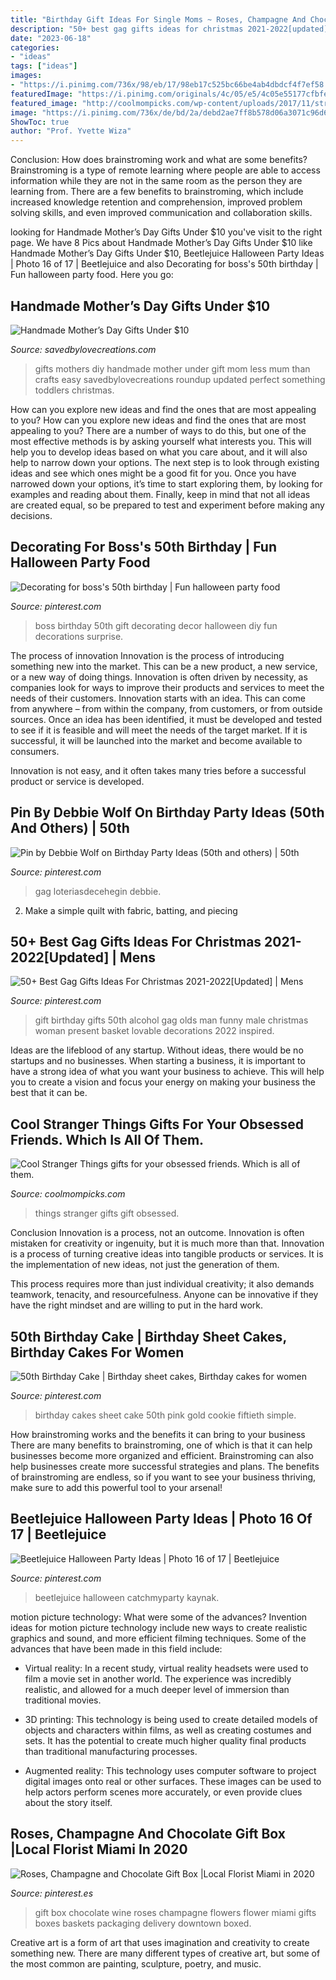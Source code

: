 ```yaml
---
title: "Birthday Gift Ideas For Single Moms ~ Roses, Champagne And Chocolate Gift Box |local Florist Miami In 2020"
description: "50+ best gag gifts ideas for christmas 2021-2022[updated]"
date: "2023-06-18"
categories:
- "ideas"
tags: ["ideas"]
images:
- "https://i.pinimg.com/736x/98/eb/17/98eb17c525bc66be4ab4dbdcf4f7ef58.jpg"
featuredImage: "https://i.pinimg.com/originals/4c/05/e5/4c05e55177cfbfe037df4e70497b06cf.jpg"
featured_image: "http://coolmompicks.com/wp-content/uploads/2017/11/stranger-things-giclee-prints-the-lassoed-moon-feat.jpg"
image: "https://i.pinimg.com/736x/de/bd/2a/debd2ae7ff8b578d06a3071c96d6ae4a--male-birthday--birthday.jpg"
ShowToc: true
author: "Prof. Yvette Wiza"
---
```



Conclusion: How does brainstroming work and what are some benefits?
Brainstroming is a type of remote learning where people are able to access information while they are not in the same room as the person they are learning from. There are a few benefits to brainstroming, which include increased knowledge retention and comprehension, improved problem solving skills, and even improved communication and collaboration skills.

	

		
looking for Handmade Mother’s Day Gifts Under $10 you've visit to the right page. We have 8 Pics about Handmade Mother’s Day Gifts Under $10 like Handmade Mother’s Day Gifts Under $10, Beetlejuice Halloween Party Ideas | Photo 16 of 17 | Beetlejuice and also Decorating for boss&#039;s 50th birthday | Fun halloween party food. Here you go:
		
    
## Handmade Mother’s Day Gifts Under $10

<img loading=lazy src="https://savedbylovecreations.com/wp-content/uploads/2012/04/MothersDayGiftsPin.png" onerror="this.onerror=null;this.src='https://tse3.mm.bing.net/th?id=OIP.sLxn_vSi44atdyoNhBNj9AHaJ4&amp;pid=15.1';" alt="Handmade Mother’s Day Gifts Under $10">

_Source: savedbylovecreations.com_

>gifts mothers diy handmade mother under gift mom less mum than crafts easy savedbylovecreations roundup updated perfect something toddlers christmas. 

	

How can you explore new ideas and find the ones that are most appealing to you?
How can you explore new ideas and find the ones that are most appealing to you? There are a number of ways to do this, but one of the most effective methods is by asking yourself what interests you. This will help you to develop ideas based on what you care about, and it will also help to narrow down your options. The next step is to look through existing ideas and see which ones might be a good fit for you. Once you have narrowed down your options, it’s time to start exploring them, by looking for examples and reading about them. Finally, keep in mind that not all ideas are created equal, so be prepared to test and experiment before making any decisions.

    
## Decorating For Boss&#039;s 50th Birthday | Fun Halloween Party Food

<img loading=lazy src="https://i.pinimg.com/originals/4c/05/e5/4c05e55177cfbfe037df4e70497b06cf.jpg" onerror="this.onerror=null;this.src='https://tse3.mm.bing.net/th?id=OIP.JhcLzmIZJnxKdXR0exv7bwHaJ6&amp;pid=15.1';" alt="Decorating for boss&#039;s 50th birthday | Fun halloween party food">

_Source: pinterest.com_

>boss birthday 50th gift decorating decor halloween diy fun decorations surprise. 

	

The process of innovation
Innovation is the process of introducing something new into the market. This can be a new product, a new service, or a new way of doing things. Innovation is often driven by necessity, as companies look for ways to improve their products and services to meet the needs of their customers.
Innovation starts with an idea. This can come from anywhere – from within the company, from customers, or from outside sources. Once an idea has been identified, it must be developed and tested to see if it is feasible and will meet the needs of the target market. If it is successful, it will be launched into the market and become available to consumers.

Innovation is not easy, and it often takes many tries before a successful product or service is developed.

    
## Pin By Debbie Wolf On Birthday Party Ideas (50th And Others) | 50th

<img loading=lazy src="https://i.pinimg.com/736x/04/55/23/045523d3d85bfbc205d77467e5164db0.jpg" onerror="this.onerror=null;this.src='https://tse3.mm.bing.net/th?id=OIP.c98TBaO60mx4wEcQ_qwK1wHaKt&amp;pid=15.1';" alt="Pin by Debbie Wolf on Birthday Party Ideas (50th and others) | 50th">

_Source: pinterest.com_

>gag loteriasdecehegin debbie. 

	

2. Make a simple quilt with fabric, batting, and piecing

    
## 50+ Best Gag Gifts Ideas For Christmas 2021-2022[Updated] | Mens

<img loading=lazy src="https://i.pinimg.com/736x/de/bd/2a/debd2ae7ff8b578d06a3071c96d6ae4a--male-birthday--birthday.jpg" onerror="this.onerror=null;this.src='https://tse1.mm.bing.net/th?id=OIP.H5OEqqbUxccsyqRKUawnlwHaJ3&amp;pid=15.1';" alt="50+ Best Gag Gifts Ideas For Christmas 2021-2022[Updated] | Mens">

_Source: pinterest.com_

>gift birthday gifts 50th alcohol gag olds man funny male christmas woman present basket lovable decorations 2022 inspired. 

	

Ideas are the lifeblood of any startup. Without ideas, there would be no startups and no businesses. When starting a business, it is important to have a strong idea of what you want your business to achieve. This will help you to create a vision and focus your energy on making your business the best that it can be.

    
## Cool Stranger Things Gifts For Your Obsessed Friends. Which Is All Of Them.

<img loading=lazy src="http://coolmompicks.com/wp-content/uploads/2017/11/stranger-things-giclee-prints-the-lassoed-moon-feat.jpg" onerror="this.onerror=null;this.src='https://tse2.mm.bing.net/th?id=OIP.IBpbIScqTdk8c2WGoo-fbQHaE8&amp;pid=15.1';" alt="Cool Stranger Things gifts for your obsessed friends. Which is all of them.">

_Source: coolmompicks.com_

>things stranger gifts gift obsessed. 

	

Conclusion
Innovation is a process, not an outcome.
Innovation is often mistaken for creativity or ingenuity, but it is much more than that. Innovation is a process of turning creative ideas into tangible products or services. It is the implementation of new ideas, not just the generation of them.

This process requires more than just individual creativity; it also demands teamwork, tenacity, and resourcefulness. Anyone can be innovative if they have the right mindset and are willing to put in the hard work.

    
## 50th Birthday Cake | Birthday Sheet Cakes, Birthday Cakes For Women

<img loading=lazy src="https://i.pinimg.com/736x/cd/67/17/cd671776b69cc808bffd7ed9e2986d43--fiftieth-birthday-th-birthday-cakes.jpg" onerror="this.onerror=null;this.src='https://tse1.mm.bing.net/th?id=OIP.GZeVbCXqZycvacxWF6zXgAHaHU&amp;pid=15.1';" alt="50th Birthday Cake | Birthday sheet cakes, Birthday cakes for women">

_Source: pinterest.com_

>birthday cakes sheet cake 50th pink gold cookie fiftieth simple. 

	

How brainstroming works and the benefits it can bring to your business
There are many benefits to brainstroming, one of which is that it can help businesses become more organized and efficient. Brainstroming can also help businesses create more successful strategies and plans. The benefits of brainstroming are endless, so if you want to see your business thriving, make sure to add this powerful tool to your arsenal!

    
## Beetlejuice Halloween Party Ideas | Photo 16 Of 17 | Beetlejuice

<img loading=lazy src="https://i.pinimg.com/736x/52/b4/44/52b444d295fa63acf941da5cc434dbca.jpg" onerror="this.onerror=null;this.src='https://tse3.mm.bing.net/th?id=OIP.R17TPcsTLkJD55VlzG6cKAHaKl&amp;pid=15.1';" alt="Beetlejuice Halloween Party Ideas | Photo 16 of 17 | Beetlejuice">

_Source: pinterest.com_

>beetlejuice halloween catchmyparty kaynak. 

	

motion picture technology: What were some of the advances?
Invention ideas for motion picture technology include new ways to create realistic graphics and sound, and more efficient filming techniques. Some of the advances that have been made in this field include: 
- Virtual reality: In a recent study, virtual reality headsets were used to film a movie set in another world. The experience was incredibly realistic, and allowed for a much deeper level of immersion than traditional movies. 

- 3D printing: This technology is being used to create detailed models of objects and characters within films, as well as creating costumes and sets. It has the potential to create much higher quality final products than traditional manufacturing processes. 

- Augmented reality: This technology uses computer software to project digital images onto real or other surfaces. These images can be used to help actors perform scenes more accurately, or even provide clues about the story itself.

    
## Roses, Champagne And Chocolate Gift Box |Local Florist Miami In 2020

<img loading=lazy src="https://i.pinimg.com/736x/98/eb/17/98eb17c525bc66be4ab4dbdcf4f7ef58.jpg" onerror="this.onerror=null;this.src='https://tse1.mm.bing.net/th?id=OIP.iAIHq713AhU6EKChaGtKzwHaJh&amp;pid=15.1';" alt="Roses, Champagne and Chocolate Gift Box |Local Florist Miami in 2020">

_Source: pinterest.es_

>gift box chocolate wine roses champagne flowers flower miami gifts boxes baskets packaging delivery downtown boxed. 

	

Creative art is a form of art that uses imagination and creativity to create something new. There are many different types of creative art, but some of the most common are painting, sculpture, poetry, and music.

